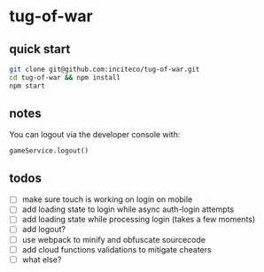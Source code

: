 # tug-of-war

## quick start

```sh
git clone git@github.com:inciteco/tug-of-war.git
cd tug-of-war && npm install
npm start
```

## notes

You can logout via the developer console with:
```
gameService.logout()
```

## todos

- [ ] make sure touch is working on login on mobile 
- [ ] add loading state to login while async auth-login attempts
- [ ] add loading state while processing login (takes a few moments)
- [ ] add logout?
- [ ] use webpack to minify and obfuscate sourcecode
- [ ] add cloud functions validations to mitigate cheaters
- [ ] what else?

